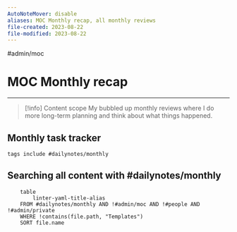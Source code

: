 ```yaml
---
AutoNoteMover: disable
aliases: MOC Monthly recap, all monthly reviews
file-created: 2023-08-22
file-modified: 2023-08-22
---
```


#admin/moc 

# MOC Monthly recap

---

> [!info] Content scope
> My bubbled up monthly reviews where I do more long-term planning and think about what things happened.

## Monthly task tracker
```tasks
tags include #dailynotes/monthly 
```


## Searching all content with #dailynotes/monthly
```dataview
	table 
		linter-yaml-title-alias
	FROM #dailynotes/monthly AND !#admin/moc AND !#people AND !#admin/private 
	WHERE !contains(file.path, "Templates")
	SORT file.name
```
